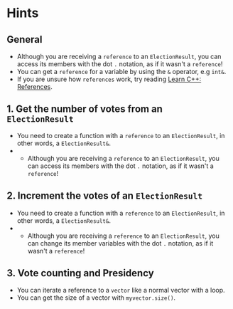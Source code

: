 # Hints

## General

- Although you are receiving a `reference` to an `ElectionResult`, you can access its members with the dot `.` notation, as if it wasn't a `reference`!
- You can get a `reference` for a variable by using the `&` operator, e.g `int&`.
- If you are unsure how `references` work, try reading [Learn C++: References][learncpp-references].

## 1. Get the number of votes from an `ElectionResult`

- You need to create a function with a `reference` to an `ElectionResult`, in other words, a `ElectionResult&`.
- - Although you are receiving a `reference` to an `ElectionResult`, you can access its members with the dot `.` notation, as if it wasn't a `reference`!

## 2. Increment the votes of an `ElectionResult`

- You need to create a function with a `reference` to an `ElectionResult`, in other words, a `ElectionResult&`.
- - Although you are receiving a `reference` to an `ElectionResult`, you can change its member variables with the dot `.` notation, as if it wasn't a `reference`!

## 3. Vote counting and Presidency

- You can iterate a reference to a `vector` like a normal vector with a loop.
- You can get the size of a vector with `myvector.size()`.


[learncpp-references]: https://www.learncpp.com/cpp-tutorial/lvalue-references/
